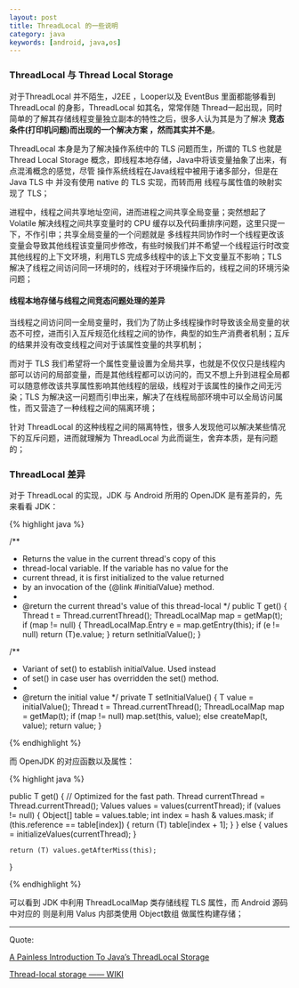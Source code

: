 ```yaml
---
layout: post
title: ThreadLocal 的一些说明
category: java
keywords: [android, java,os]
---
```



###  ThreadLocal 与 Thread Local  Storage


对于ThreadLocal 并不陌生，J2EE ，Looper以及 EventBus 里面都能够看到 ThreadLocal 的身影，ThreadLocal 如其名，常常伴随 Thread一起出现，同时简单的了解其存储线程变量独立副本的特性之后，很多人认为其是为了解决 **竞态条件(打印机问题)**而出现的一个解决方案 ，然而**其实并不是**。


ThreadLocal 本身是为了解决操作系统中的 TLS 问题而生，所谓的 TLS 也就是 Thread Local Storage 概念，即线程本地存储，Java中将该变量抽象了出来，有点混淆概念的感觉，尽管 操作系统线程在Java线程中被用于诸多部分，但是在 Java TLS 中 并没有使用 native 的  TLS 实现，而转而用 线程与属性值的映射实现了 TLS；



进程中，线程之间共享地址空间，进而进程之间共享全局变量；突然想起了 Volatile 解决线程之间共享变量时的 CPU 缓存以及代码重排序问题，这里只提一下，不作引申；共享全局变量的一个问题就是 多线程共同协作时一个线程更改该变量会导致其他线程该变量同步修改，有些时候我们并不希望一个线程运行时改变其他线程的上下文环境，利用TLS 完成多线程中的该上下文变量互不影响；TLS 解决了线程之间访问同一环境时的，线程对于环境操作后的，线程之间的环境污染问题；


####  线程本地存储与线程之间竞态问题处理的差异


当线程之间访问同一全局变量时，我们为了防止多线程操作时导致该全局变量的状态不可控，进而引入互斥规范化线程之间的协作，典型的如生产消费者机制；互斥的结果并没有改变线程之间对于该属性变量的共享机制；

而对于 TLS 我们希望将一个属性变量设置为全局共享，也就是不仅仅只是线程内部可以访问的局部变量，而是其他线程都可以访问的，而又不想上升到进程全局都可以随意修改该共享属性影响其他线程的层级，线程对于该属性的操作之间无污染；TLS 为解决这一问题而引申出来，解决了在线程局部环境中可以全局访问属性，而又营造了一种线程之间的隔离环境；

针对 ThreadLocal 的这种线程之间的隔离特性，很多人发现他可以解决某些情况下的互斥问题，进而就理解为 ThreadLocal 为此而诞生，舍弃本质，是有问题的；


###  ThreadLocal 差异

对于 ThreadLocal 的实现，JDK 与 Android 所用的 OpenJDK 是有差异的，先来看看 JDK：


{% highlight java %}

/**
 * Returns the value in the current thread's copy of this
 * thread-local variable.  If the variable has no value for the
 * current thread, it is first initialized to the value returned
 * by an invocation of the {@link #initialValue} method.
 *
 * @return the current thread's value of this thread-local
 */
public T get() {
    Thread t = Thread.currentThread();
    ThreadLocalMap map = getMap(t);
    if (map != null) {
        ThreadLocalMap.Entry e = map.getEntry(this);
        if (e != null)
            return (T)e.value;
    }
    return setInitialValue();
}

/**
 * Variant of set() to establish initialValue. Used instead
 * of set() in case user has overridden the set() method.
 *
 * @return the initial value
 */
private T setInitialValue() {
    T value = initialValue();
    Thread t = Thread.currentThread();
    ThreadLocalMap map = getMap(t);
    if (map != null)
        map.set(this, value);
    else
        createMap(t, value);
    return value;
}

{% endhighlight %}  

而 OpenJDK 的对应函数以及属性：

{% highlight java %}

public T get() {
    // Optimized for the fast path.
    Thread currentThread = Thread.currentThread();
    Values values = values(currentThread);
    if (values != null) {
        Object[] table = values.table;
        int index = hash & values.mask;
        if (this.reference == table[index]) {
            return (T) table[index + 1];
        }
    } else {
        values = initializeValues(currentThread);
    }

    return (T) values.getAfterMiss(this);
}

{% endhighlight %}  

可以看到 JDK 中利用 ThreadLocalMap 类存储线程 TLS 属性，而 Android 源码中对应的 则是利用 Valus 内部类使用 Object数组 做属性构建存储；


---

Quote:

[A Painless Introduction To Java’s ThreadLocal Storage](https://www.appneta.com/blog/introduction-to-javas-threadlocal-storage/)


[Thread-local storage —— WIKI](https://en.wikipedia.org/wiki/Thread-local_storage)
